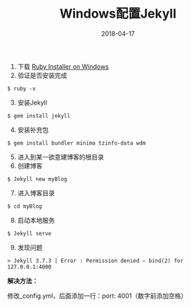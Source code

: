﻿---
layout: post
title: Windows配置Jekyll
date: 2018-04-17 
tag: Wits
---

1. 下载 [Ruby Installer on Windows](https://rubyinstaller.org/)
2. 验证是否安装完成
```
$ ruby -v
```
3. 安装Jekyll
```
$ gem install jekyll
```
4. 安装补充包
```
$ gem install bundler minima tzinfo-data wdm
```
5. 进入到某一欲意建博客的根目录
6. 创建博客
```
$ Jekyll new myBlog
```
7. 进入博客目录
```
$ cd myBlog
``` 
8. 启动本地服务
```
$ Jekyll serve
``` 
9. 发现问题
```
> Jekyll 3.7.3 | Error : Permission denied – bind(2) for 127.0.0.1:4000
``` 
**解决方法：**

修改_config.yml，后面添加一行：port: 4001（数字前添加空格）


